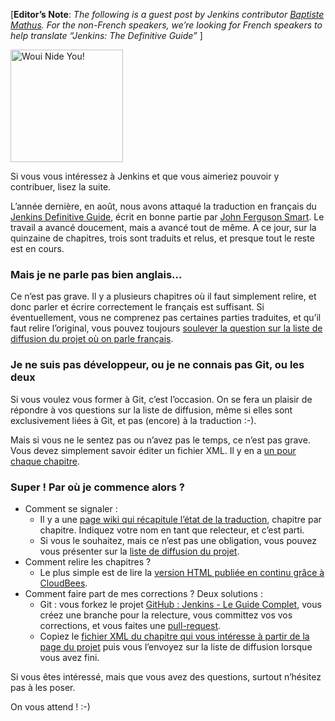 \[**Editor’s Note**: _The following is a guest post by Jenkins contributor [Baptiste Mathus](https://twitter.com/bmathus). For the non-French speakers, we’re looking for French speakers to help translate “Jenkins: The Definitive Guide”_ \]

<img src="http://batmat.net/dotclear/public/images/Superdupont_we_need_you.jpg" alt="Woui Nide You!" width="180" />

Si vous vous intéressez à Jenkins et que vous aimeriez pouvoir y contribuer, lisez la suite.

L’année dernière, en août, nous avons attaqué la traduction en français du [Jenkins Definitive Guide](http://www.wakaleo.com/books/jenkins-the-definitive-guide), écrit en bonne partie par [John Ferguson Smart](http://www.wakaleo.com/about-us/about-wakaleo-consulting). Le travail a avancé doucement, mais a avancé tout de même. A ce jour, sur la quinzaine de chapitres, trois sont traduits et relus, et presque tout le reste est en cours.

### Mais je ne parle pas bien anglais…

Ce n’est pas grave. Il y a plusieurs chapitres où il faut simplement relire, et donc parler et écrire correctement le français est suffisant. Si éventuellement, vous ne comprenez pas certaines parties traduites, et qu’il faut relire l’original, vous pouvez toujours [soulever la question sur la liste de diffusion du projet où on parle français](https://groups.google.com/forum/#%21forum/jenkins-le-guide-complet).

### Je ne suis pas développeur, ou je ne connais pas Git, ou les deux

Si vous voulez vous former à Git, c’est l’occasion. On se fera un plaisir de répondre à vos questions sur la liste de diffusion, même si elles sont exclusivement liées à Git, et pas (encore) à la traduction :-).

Mais si vous ne le sentez pas ou n’avez pas le temps, ce n’est pas grave. Vous devez simplement savoir éditer un fichier XML. Il y en a [un pour chaque chapitre](https://github.com/Jenkins-Le-guide-complet/jenkins-the-definitive-guide-book/tree/master/hudsonbook-content-fr/src/main/resources).

### Super ! Par où je commence alors ?

- Comment se signaler :
  - Il y a une [page wiki qui récapitule l’état de la traduction](https://github.com/Jenkins-Le-guide-complet/jenkins-the-definitive-guide-book/wiki), chapitre par chapitre. Indiquez votre nom en tant que relecteur, et c’est parti.
  - Si vous le souhaitez, mais ce n’est pas une obligation, vous pouvez vous présenter sur la [liste de diffusion du projet](https://groups.google.com/forum/#%21forum/jenkins-le-guide-complet).
- Comment relire les chapitres ?
  - Le plus simple est de lire la [version HTML publiée en continu grâce à CloudBees](http://jenkins-le-guide-complet.github.com/).
- Comment faire part de mes corrections ? Deux solutions :
  - Git : vous forkez le projet [GitHub : Jenkins - Le Guide Complet](https://github.com/Jenkins-Le-guide-complet/jenkins-the-definitive-guide-book), vous créez une branche pour la relecture, vous committez vos vos corrections, et vous faites une [pull-request](http://help.github.com/send-pull-requests/).
  - Copiez le [fichier XML du chapitre qui vous intéresse à partir de la page du projet](https://github.com/Jenkins-Le-guide-complet/jenkins-the-definitive-guide-book/tree/master/hudsonbook-content-fr/src/main/resources) puis vous l’envoyez sur la liste de diffusion lorsque vous avez fini.

Si vous êtes intéressé, mais que vous avez des questions, surtout n’hésitez pas à les poser.

On vous attend ! :-)
